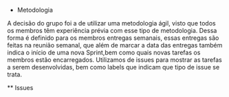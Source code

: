 * Metodologia

A decisão do grupo foi a de utilizar uma metodologia ágil, visto que todos os membros têm experiência prévia com esse tipo de metodologia. Dessa forma é definido para os membros entregas semanais, essas entregas são feitas na reunião semanal, que além de marcar a data das entregas também indica o início de uma nova Sprint,bem como quais novas tarefas os membros estão encarregados. Utilizamos de issues para mostrar as tarefas a serem desenvolvidas, bem como labels que indicam que tipo de issue se trata.

** Issues
